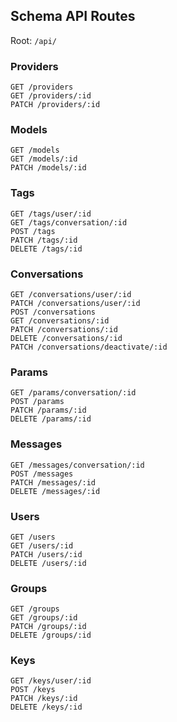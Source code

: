 ## Schema API Routes

Root: `/api/`

### Providers
```
GET /providers
GET /providers/:id
PATCH /providers/:id
```

### Models
```
GET /models
GET /models/:id
PATCH /models/:id
```

### Tags
```
GET /tags/user/:id
GET /tags/conversation/:id
POST /tags
PATCH /tags/:id
DELETE /tags/:id
```

### Conversations
```
GET /conversations/user/:id
PATCH /conversations/user/:id
POST /conversations
GET /conversations/:id
PATCH /conversations/:id
DELETE /conversations/:id
PATCH /conversations/deactivate/:id
```

### Params
```
GET /params/conversation/:id
POST /params
PATCH /params/:id
DELETE /params/:id
```

### Messages
```
GET /messages/conversation/:id
POST /messages
PATCH /messages/:id
DELETE /messages/:id
```

### Users
```
GET /users
GET /users/:id
PATCH /users/:id
DELETE /users/:id
```

### Groups
```
GET /groups
GET /groups/:id
PATCH /groups/:id
DELETE /groups/:id
```

### Keys
```
GET /keys/user/:id
POST /keys
PATCH /keys/:id
DELETE /keys/:id
```
